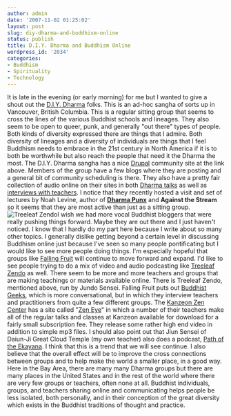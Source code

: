 ```yaml
---
author: admin
date: '2007-11-02 01:25:02'
layout: post
slug: diy-dharma-and-buddhism-online
status: publish
title: D.I.Y. Dharma and Buddhism Online
wordpress_id: '2034'
categories:
- Buddhism
- Spirituality
- Technology
---
```


It is late in the evening (or early morning) for me but I wanted to give
a shout out the [D.I.Y. Dharma](http://diydharma.org) folks. This is an
ad-hoc sangha of sorts up in Vancouver, British Columbia. This is a
regular sitting group that seems to cross the lines of the various
Buddhist schools and lineages. They also seem to be open to queer, punk,
and generally "out there" types of people. Both kinds of diversity
expressed there are things that I admire. Both diversity of lineages and
a diversity of individuals are things that I feel Buddhism needs to
embrace in the 21st century in North America if it is to both be
worthwhile but also reach the people that need it the Dharma the most.
The D.I.Y. Dharma sangha has a nice [Drupal](http://www.drupal.org)
community site at the link above. Members of the group have a few blogs
where they are posting and a general bit of community scheduling is
there. They also have a pretty fair collection of audio online on their
sites in both [Dharma
talks](http://diydharma.org/media-type/dhamma-talk) as well as
[interviews with teachers](http://diydharma.org/media-type/interview). I
notice that they recently hosted a visit and set of lectures by Noah
Levine, author of [**Dharma Punx**](http://www.dharmapunx.com/) and
**Against the Stream** so it seems that they are most active than just
as a sitting group. ![Treeleaf
Zendo](http://www.arcanology.com/images/treeleaf-zendo.png)I wish we had
more vocal Buddhist bloggers that were really pushing things forward.
Maybe they are out there and I just haven't noticed. I know that I
hardly do my part here because I write about so many other topics. I
generally dislike getting beyond a certain level in discussing Buddhism
online just because I've seen so many people pontificating but I would
like to see more people doing things. I'm especially hopeful that groups
like [Falling Fruit](http://www.fallingfruit.tv) will continue to move
forward and expand. I'd like to see people trying to do a mix of video
and audio podcasting like [Treeleaf
Zendo](http://www.treeleaf.org/zentv.html) as well. There seem to be
more and more teachers and groups that are making teachings or materials
available online. There is Treeleaf Zendo, mentioned above, run by Jundo
Sensei. Falling Fruit puts out [Buddhist
Geeks](http://www.fallingfruit.tv/buddhistgeeks), which is more
conversational, but in which they interview teachers and practitioners
from quite a few different groups. The [Kanzeon Zen
Center](http://www.genpo.org/KZC/) has a site called "[Zen
Eye](http://www.zen-eye.org/)" in which a number of their teachers make
all of the regular talks and classes at Kanzeon available for download
for a fairly small subscription fee. They release some rather high end
video in addition to simple mp3 files. I should also point out that Jiun
Sensei of Daiun-Ji Great Cloud Temple (my own teacher) also does a
podcast, [Path of the Ekayana](http://www.daiun-ji.org/path/). I think
that this is a trend that we will see continue. I also believe that the
overall effect will be to improve the cross connections between groups
and to help make the world a smaller place, in a good way. Here in the
Bay Area, there are many many Dharma groups but there are many places in
the United States and in the rest of the world where there are very few
groups or teachers, often none at all. Buddhist individuals, groups, and
teachers sharing online and communicating helps people be less isolated,
both personally, and in their conception of the great diversity which
exists in the Buddhist traditions of thought and practice.
